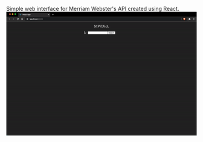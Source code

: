 Simple web interface for Merriam Webster's API created using React.
![](https://github.com/wcappel/mwdict/blob/master/mwdict.gif)
